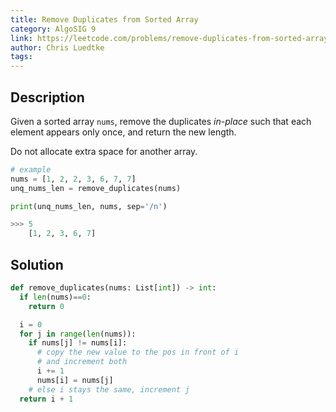 ```yaml
---
title: Remove Duplicates from Sorted Array
category: AlgoSIG 9
link: https://leetcode.com/problems/remove-duplicates-from-sorted-array/
author: Chris Luedtke
tags:
---
```


## Description

Given a sorted array `nums`, remove the duplicates *in-place* such that each element appears only once, and return the new length.

Do not allocate extra space for another array.

```python
# example
nums = [1, 2, 2, 3, 6, 7, 7]
unq_nums_len = remove_duplicates(nums)

print(unq_nums_len, nums, sep='/n')

>>> 5
    [1, 2, 3, 6, 7]
```


## Solution

```python
def remove_duplicates(nums: List[int]) -> int:
  if len(nums)==0:
    return 0

  i = 0
  for j in range(len(nums)):
    if nums[j] != nums[i]:
      # copy the new value to the pos in front of i
      # and increment both
      i += 1
      nums[i] = nums[j]
    # else i stays the same, increment j
  return i + 1
```
